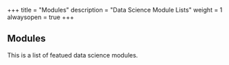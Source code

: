 +++
title = "Modules"
description = "Data Science Module Lists"
weight = 1
alwaysopen = true
+++

## Modules

This is a list of featued data science modules. 
